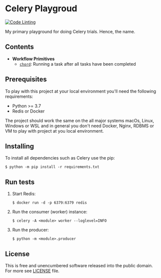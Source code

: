 # Celery Playgroud

[![Code Linting][actions-badge]][actions link]

My primary playground for doing Celery trials. Hence, the name.


## Contents

- **Workflow Primitives**
  - [`chord`][workflow]: Running a task after all tasks have been completed

## Prerequisites

To play with this project at your local environment you'll need the following
requirements:

- Python >= 3.7
- Redis or Docker

The project should work the same on the all major systems macOs, Linux,
Windows or WSL and in general you don't need Docker, Nginx, RDBMS or VM to
play with project at you local environment.

## Installing

To install all dependencies such as Celery use the pip:

```
$ python -m pip install -r requirements.txt
```

## Run tests

1. Start Redis:
   ```
   $ docker run -d -p 6379:6379 redis
   ```

2. Run the consumer (worker) instance:
   ```
   $ celery -A <module> worker --loglevel=INFO
   ```

3. Run the producer:
   ```
   $ python -m <module>.producer
   ```

## License

This is free and unencumbered software released into the public domain.
For more see [LICENSE](./LICENSE) file.

[actions link]: https://github.com/sergeyklay/celerypg/actions
[actions-badge]: https://github.com/sergeyklay/celerypg/actions/workflows/cs.yml/badge.svg
[workflow]: https://github.com/sergeyklay/celerypg/tree/master/workflow
